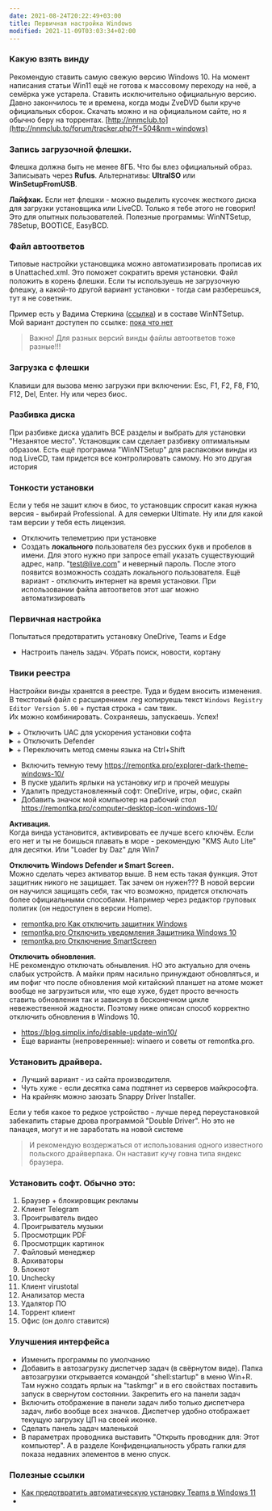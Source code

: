 ```yaml
---
date: 2021-08-24T20:22:49+03:00
title: Первичная настройка Windows
modified: 2021-11-09T03:03:34+02:00
---
```


### **Какую взять винду**
Рекомендую ставить самую свежую версию Windows 10. На момент написания статьи Win11 ещё не готова к массовому переходу на неё, а семёрка уже устарела. Ставить исключительно официальную версию. Давно закончилось те и времена, когда моды ZveDVD были круче официальных сборок. Скачать можно и на официальном сайте, но я обычно беру на торрентах. [http://nnmclub.to](http://nnmclub.to/forum/tracker.php?f=504&nm=windows)

### **Запись загрузочной флешки.**  
Флешка должна быть не менее 8ГБ. Что бы влез официальный образ.  
Записывать через **Rufus**. Альтернативы: **UltraISO** или **WinSetupFromUSB**.

**Лайфхак.** Если нет флешки - можно выделить кусочек жесткого диска для загрузки установщика или LiveCD. Только я тебе этого не говорил! Это для опытных пользователей. Полезные программы: WinNTSetup, 78Setup, BOOTICE, EasyBCD.

### **Файл автоответов**
Типовые настройки установщика можно автоматизировать прописав их в Unattached.xml. Это поможет сократить время установки. Файл положить в корень флешки. Если ты используешь не загрузочную флешку, а какой-то другой вариант установки - тогда сам разберешься, тут я не советник. 

Пример есть у Вадима Стеркина ([ссылка](https://www.outsidethebox.ms/19924/)) и в составе WinNTSetup.  
Мой вариант доступен по ссылке: [пока что нет](#)

>Важно! Для разных версий винды файлы автоответов тоже разные!!!

### **Загрузка с флешки**
Клавиши для вызова меню загрузки при включении: Esc, F1, F2, F8, F10, F12, Del, Enter. Ну или через биос.

### **Разбивка диска**  
При разбивке диска удалить ВСЕ разделы и выбрать для установки "Незанятое место". Установщик сам сделает разбивку оптимальным образом. Есть ещё программа "WinNTSetup" для распаковки винды из под LiveCD, там придется все контролировать самому. Но это другая история

### **Тонкости установки**  
Если у тебя не зашит ключ в биос, то установщик спросит какая нужна версия - выбирай Professional. А для семерки Ultimate. Ну или для какой там версии у тебя есть лицензия.

- Отключить телеметрию при установке
- Создать **локального** пользователя без русских букв и пробелов в имени. Для этого нужно при запросе email указать существующий адрес, напр. "test@live.com" и неверный пароль. После этого появится возможность создать локального пользователя. Ещё вариант - отключить интернет на время установки. При использовании файла автоответов этот шаг можно автоматизировать

### **Первичная настройка**  
Попытаться предотвратить установку OneDrive, Teams и Edge
- Настроить панель задач. Убрать поиск, новости, кортану

### **Твики реестра**
Настройки винды хранятся в реестре. Туда и будем вносить изменения.  
В текстовый файл с расширением .reg копируешь текст ```Windows Registry Editor Version 5.00``` + пустая строка + сам твик.  
Их можно комбинировать. Сохраняешь, запускаешь. Успех! 


<details markdown="1"><summary markdown="0">+ Отключить UAC для ускорения установки софта</summary>

```
[HKEY_LOCAL_MACHINE\SOFTWARE\Microsoft\Windows\CurrentVersion\Policies\System]
"ConsentPromptBehaviorAdmin"=dword:00000000
"EnableLUA"=dword:00000000
"PromptOnSecureDesktop"=dword:00000000
```
</details>

<details markdown="1"><summary markdown="0">+ Отключить Defender</summary>
Полное отключение сработает только если сначала вручную отключить пункт "Защита от подделки". Win10: Параметры > Обновление и безопасность > Безопасность Windows > Защита от вирусов и угроз > Параметры защиты от вирусов и угроз (Управление нрастройкамии) > Защита от подделки (Откл)

```
[HKEY_LOCAL_MACHINE\SOFTWARE\Policies\Microsoft\Windows Defender]
"DisableAntiSpyware"=dword:00000001
"AllowFastServiceStartup"=dword:00000000
"ServiceKeepAlive"=dword:00000000

[HKEY_LOCAL_MACHINE\SOFTWARE\Policies\Microsoft\Windows Defender\Real-Time Protection]
"DisableIOAVProtection"=dword:00000001
"DisableRealtimeMonitoring "=dword:00000001

[HKEY_LOCAL_MACHINE\SOFTWARE\Policies\Microsoft\Windows Defender\Spynet]
"DisableBlockAtFirstSeen"=dword:00000001
"LocalSettingOverrideSpynetReporting"=dword:00000000
"SubmitSamplesConsent"=dword:00000002

[HKEY_LOCAL_MACHINE\SOFTWARE\Microsoft\Windows Defender Security Center\Notifications]
"DisableNotifications"=dword:00000001

[HKEY_LOCAL_MACHINE\SOFTWARE\Policies\Microsoft\Windows Defender Security Center\Notifications]
"DisableNotifications"=dword:00000001
```
</details>

<details markdown="1"><summary markdown="0">+ Переключить метод смены языка на Ctrl+Shift</summary>

```
[HKEY_CURRENT_USER\Keyboard Layout\Toggle]
"Hotkey"="2"
"Language Hotkey"="2"
"Layout Hotkey"="3"
```
[ссылка на скрипт](https://softikbox.com/kak-izmenit-sochetanie-klavish-dlya-smenyi-raskladki-klaviaturyi-na-windows-10-21931.html)
</details>


- Включить темную тему <https://remontka.pro/explorer-dark-theme-windows-10/>
- В пуске удалить ярлыки на установку игр и прочей мешуры
- Удалить предустановленный софт: OneDrive, игры, офис, скайп
- Добавить значок мой компьютер на рабочий стол <https://remontka.pro/computer-desktop-icon-windows-10/>

 **Активация.**  
Когда винда установится, активировать ее лучше всего ключём. Если его нет и ты не боишься плавать в море - рекомендую "KMS Auto Lite" для десятки. Или "Loader by Daz" для Win7

**Отключить Windows Defender и Smart Screen.**  
Можно сделать через активатор выше. В нем есть такая функция. Этот защитник никого не защищает. Так зачем он нужен??? В новой версии он научился защищать себя, так что возможно, придется отключать более официальными способами. Например через редактор груповых политик (он недоступен в версии Home).  
- [remontka.pro Как отключить защитник Windows](https://remontka.pro/windows-defender-turn-off/)
- [remontka.pro Отключить уведомления Защитника Windows 10](https://remontka.pro/windows-protection-notification-disable/)
- [remontka.pro Отключение SmartScreen](https://remontka.pro/smartscreen-off-windows-10/)

**Отключить обновления.**  
НЕ рекомендую отключать обнывления. НО это актуально для очень слабых устройств. А майки прям насильно принуждают обновляться, и им пофиг что после обновления мой китайский планшет на атоме может вообще не загрузиться или, что еще хуже, будет просто вечность ставить обновления так и зависнув в бесконечном цикле невежественной жадности. Поэтому ниже описан способ корректно отключить обновления в Windows 10. 
- <https://blog.simplix.info/disable-update-win10/>
- Еще варианты (непроверенные): winaero и советы от remontka.pro.

### **Установить драйвера.**  
- Лучший вариант - из сайта производителя.  
- Чуть хуже - если десятка сама подтянет из серверов майкрософта.  
- На крайняк можно заюзать Snappy Driver Installer. 

Если у тебя какое то редкое устройство - лучше перед переустановкой забекапить старые дрова программой "Double Driver". Но это не панацея, могут и не заработать на новой системе

> И рекомендую воздержаться от использования одного известного польского драйверпака. Он наставит кучу говна типа яндекс браузера.

### **Установить софт.** Обычно это: 
1. Браузер + блокировщик рекламы
1. Клиент Telegram
1. Проигрыватель видео 
1. Проигрыватель музыки
1. Просмотрщик PDF
1. Просмотрщик картинок
1. Файловый менеджер
1. Архиваторы
1. Блокнот
1. Unchecky
1. Клиент virustotal
1. Анализатор места
1. Удалятор ПО
1. Торрент клиент
1. Офис (он долго ставится)


### **Улучшения интерфейса**
- Изменить программы по умолчанию
- Добавить в автозагрузку диспетчер задач (в свёрнутом виде). Папка автозагрузки открывается командой "shell:startup" в меню Win+R. Там нужно создать ярлык на "taskmgr" и в его свойствах поставить запуск в свернутом состоянии. Закрепить его на панели задач
- Включить отображение в панели задач либо только диспетчера задач, либо вообще всех значков. Диспетчер удобно отображает текущую загрузку ЦП на своей иконке.
- Сделать панель задач маленькой
- В параметрах проводника выставить "Открыть проводник для: Этот компьютер". А в разделе Конфиденциальность убрать галки для показа недавних элементов в меню спуск.


### Полезные ссылки
- [Как предотвратить автоматическую установку Teams в Windows 11](https://www.outsidethebox.ms/21375/)
- 
